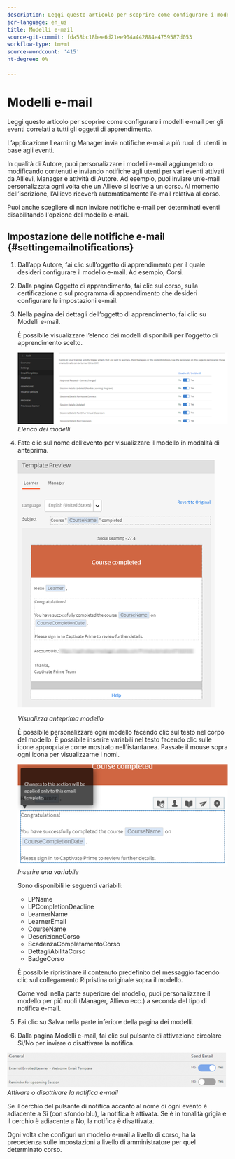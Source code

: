 ```yaml
---
description: Leggi questo articolo per scoprire come configurare i modelli e-mail per gli eventi correlati a tutti gli oggetti di apprendimento.
jcr-language: en_us
title: Modelli e-mail
source-git-commit: fda58bc18bee6d21ee904a442884e4759587d053
workflow-type: tm+mt
source-wordcount: '415'
ht-degree: 0%

---
```




# Modelli e-mail

Leggi questo articolo per scoprire come configurare i modelli e-mail per gli eventi correlati a tutti gli oggetti di apprendimento.

L’applicazione Learning Manager invia notifiche e-mail a più ruoli di utenti in base agli eventi.

In qualità di Autore, puoi personalizzare i modelli e-mail aggiungendo o modificando contenuti e inviando notifiche agli utenti per vari eventi attivati da Allievi, Manager e attività di Autore. Ad esempio, puoi inviare un’e-mail personalizzata ogni volta che un Allievo si iscrive a un corso. Al momento dell’iscrizione, l’Allievo riceverà automaticamente l’e-mail relativa al corso.

Puoi anche scegliere di non inviare notifiche e-mail per determinati eventi disabilitando l&#39;opzione del modello e-mail.

## Impostazione delle notifiche e-mail {#settingemailnotifications}

1. Dall’app Autore, fai clic sull’oggetto di apprendimento per il quale desideri configurare il modello e-mail. Ad esempio, Corsi.
1. Dalla pagina Oggetto di apprendimento, fai clic sul corso, sulla certificazione o sul programma di apprendimento che desideri configurare le impostazioni e-mail.
1. Nella pagina dei dettagli dell’oggetto di apprendimento, fai clic su Modelli e-mail.

   È possibile visualizzare l’elenco dei modelli disponibili per l’oggetto di apprendimento scelto.

   ![](assets/email-templates-forlearningprograms.png)
   *Elenco dei modelli*

1. Fate clic sul nome dell’evento per visualizzare il modello in modalità di anteprima.

   ![](assets/preview-the-emailtemplateforyourlearningobject.png)

   *Visualizza anteprima modello*

   È possibile personalizzare ogni modello facendo clic sul testo nel corpo del modello. È possibile inserire variabili nel testo facendo clic sulle icone appropriate come mostrato nell&#39;istantanea. Passate il mouse sopra ogni icona per visualizzarne i nomi.

   ![](assets/insert-variable.png)
   *Inserire una variabile*

   Sono disponibili le seguenti variabili:

   * LPName
   * LPCompletionDeadline
   * LearnerName
   * LearnerEmail
   * CourseName
   * DescrizioneCorso
   * ScadenzaCompletamentoCorso
   * DettagliAbilitàCorso
   * BadgeCorso

   È possibile ripristinare il contenuto predefinito del messaggio facendo clic sul collegamento Ripristina originale sopra il modello.

   Come vedi nella parte superiore del modello, puoi personalizzare il modello per più ruoli (Manager, Allievo ecc.) a seconda del tipo di notifica e-mail.

1. Fai clic su Salva nella parte inferiore della pagina dei modelli.
1. Dalla pagina Modelli e-mail, fai clic sul pulsante di attivazione circolare Sì/No per inviare o disattivare la notifica.

![](assets/email-notification-e1437624109719.png)
*Attivare o disattivare la notifica e-mail*

Se il cerchio del pulsante di notifica accanto al nome di ogni evento è adiacente a Sì (con sfondo blu), la notifica è attivata. Se è in tonalità grigia e il cerchio è adiacente a No, la notifica è disattivata.

Ogni volta che configuri un modello e-mail a livello di corso, ha la precedenza sulle impostazioni a livello di amministratore per quel determinato corso.
